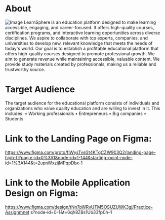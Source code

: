 # About 
![Image](https://github.com/user-attachments/assets/d316ea83-d917-4c09-a53a-5db41142212c)
 LearnSphere is an education platform designed to make learning accessible, engaging,
 and career-focused. It offers high-quality courses, certification programs, and interactive
 learning opportunities across diverse disciplines. We aspire to collaborate with top
 experts, companies, and universities to develop new, relevant knowledge that meets the
 needs of today's world.
 Our goal is to establish a profitable educational platform that offers high-quality courses
 designed to promote professional growth. We aim to generate revenue while
 maintaining accessible, valuable content. We provide study materials created by
 professionals, making us a reliable and trustworthy source. 

 # Target Audience
 The target audience for the educational platform consists of individuals and
 organizations who value quality education and are willing to invest in it. This includes:
 • Working professionals
 • Entrepreneurs
 • Big companies
 • Students

 # Link to the Landing Page on Figma:
[ https://www.figma.com/proto/flWysTvsGt4KTgCZW903Q2/landing-page-high-fi?pag
 e-id=0%3A1&node-id=1-144&starting-point-node-id=1%3A144&t=2upnWxzijMPqpDbx-1](https://www.figma.com/proto/flWysTvsGt4KTgCZW903Q2/landing-page-high-fi?page-id=0%3A1&node-id=1-144&starting-point-node-id=1%3A144&t=2upnWxzijMPqpDbx-1
)

  # Link to the Mobile Application Design on Figma:
  https://www.figma.com/design/tNn7pWRvUTM5OSUZUWK3gj/Practice-Assignmnet
 s?node-id=0-1&t=6qh8Z8s1Ub33fp0h-1
